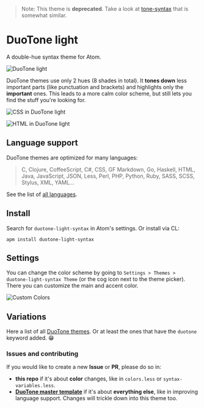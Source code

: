 > Note: This theme is __deprecated__. Take a look at [tone-syntax](https://atom.io/packages/tone-syntax) that is somewhat similar.

# DuoTone light

A double-hue syntax theme for Atom.

![DuoTone light](https://cloud.githubusercontent.com/assets/378023/7219573/744b074e-e6e1-11e4-9112-623c60f08c79.png)

DuoTone themes use only 2 hues (8 shades in total). It __tones down__ less important parts (like punctuation and brackets) and highlights only the __important__ ones. This leads to a more calm color scheme, but still lets you find the stuff you're looking for.

![CSS in DuoTone light](https://cloud.githubusercontent.com/assets/378023/7219568/5caa00cc-e6e1-11e4-894c-1722a0f742df.png)

![HTML in DuoTone light](https://cloud.githubusercontent.com/assets/378023/7219570/5cb14b2a-e6e1-11e4-9056-0280c9412e88.png)


## Language support

DuoTone themes are optimized for many languages:

> C, Clojure, CoffeeScript, C#, CSS, GF Markdown, Go, Haskell, HTML, Java, JavaScript, JSON, Less, Perl, PHP, Python, Ruby, SASS, SCSS, Stylus, XML, YAML...

See the list of [all languages](https://github.com/simurai/duotone-syntax/tree/master/styles/languages).


## Install

Search for `duotone-light-syntax` in Atom's settings. Or install via CL:

```
apm install duotone-light-syntax
```


## Settings

You can change the color scheme by going to `Settings > Themes > duotone-light-syntax Theme` (or the cog icon next to the theme picker). There you can customize the main and accent color.

![Custom Colors](https://cloud.githubusercontent.com/assets/378023/20048504/71ea17cc-a500-11e6-9446-0e9094325d8d.png)


## Variations

Here a list of all [DuoTone themes](https://atom.io/themes/search?utf8=%E2%9C%93&q=keyword:duotone). Or at least the ones that have the `duotone` keyword added. :grin:


### Issues and contributing

If you would like to create a new __Issue__ or __PR__, please do so in:

- __this repo__ if it's about __color__ changes, like in `colors.less` or `syntax-variables.less`.
- __[DuoTone master template](https://github.com/simurai/duotone-syntax)__ if it's about __everything else__, like in improving language support. Changes will trickle down into this theme too.

